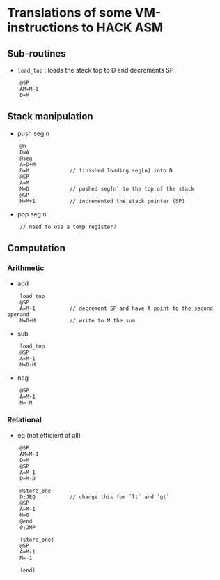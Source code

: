 # Translations of some VM-instructions to HACK ASM

## Sub-routines

- `load_top` : loads the stack top to D and decrements SP
```
    @SP
    AM=M-1
    D=M
```


## Stack manipulation

- push seg n
```
    @n
    D=A
    @seg
    A=D+M
    D=M             // finished loading seg[n] into D
    @SP
    A=M
    M=D             // pushed seg[n] to the top of the stack
    @SP
    M=M+1           // incremented the stack pointer (SP)
```

- pop seg n
```
    // need to use a temp register?
```


## Computation

### Arithmetic

- add
```
    load_top
    @SP
    A=M-1           // decrement SP and have A point to the second operand
    M=D+M           // write to M the sum
```

- sub
```
    load_top
    @SP
    A=M-1
    M=D-M
```

- neg
```
    @SP
    A=M-1
    M=-M
```

### Relational

- eq        (not efficient at all)
```
    @SP
    AM=M-1
    D=M
    @SP
    A=M-1
    D=M-D

    @store_one
    D;JEQ           // change this for `lt` and `gt`
    @SP
    A=M-1
    M=0
    @end
    0;JMP

    (store_one)
    @SP
    A=M-1
    M=-1

    (end)
```

